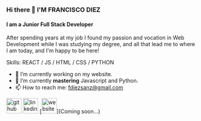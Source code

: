 ### Hi there 👋 I'M FRANCISCO DIEZ
#### I am a Junior Full Stack Developer
After spending years at my job I found my passion and vocation in Web Development while I was studying my degree, and all that lead me to where I am today, and I'm happy to be here! 

Skills: REACT / JS / HTML / CSS / PYTHON

- 🔭 I’m currently working on my website. 
- 🌱 I’m currently  **mastering** Javascript and Python. 
- 📫 How to reach me: fdiezsanz@gmail.com 


[<img src='https://cdn.jsdelivr.net/npm/simple-icons@3.0.1/icons/github.svg' alt='github' height='40'>](https://github.com/Serone25)  [<img src='https://cdn.jsdelivr.net/npm/simple-icons@3.0.1/icons/linkedin.svg' alt='linkedin' height='40'>](https://www.linkedin.com/in/https://www.linkedin.com/in/francisco-d%C3%ADez///)  [<img src='https://cdn.jsdelivr.net/npm/simple-icons@3.0.1/icons/icloud.svg' alt='website' height='40'>](Coming soon...)  


